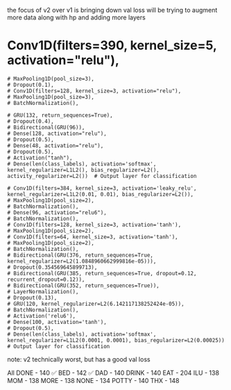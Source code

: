 the focus of v2 over v1 is bringing down val loss
will be trying to augment more data along with hp and adding more layers


# Conv1D(filters=390, kernel_size=5, activation="relu"),
    # MaxPooling1D(pool_size=3),
    # Dropout(0.1),
    # Conv1D(filters=128, kernel_size=3, activation="relu"),
    # MaxPooling1D(pool_size=3),
    # BatchNormalization(),
    
    # GRU(132, return_sequences=True), 
    # Dropout(0.4),
    # Bidirectional(GRU(96)), 
    # Dense(128, activation="relu"),
    # Dropout(0.5),
    # Dense(48, activation="relu"),
    # Dropout(0.5),
    # Activation("tanh"),
    # Dense(len(class_labels), activation='softmax', kernel_regularizer=L1L2(), bias_regularizer=L2(), activity_regularizer=L2())  # Output layer for classification

    # Conv1D(filters=384, kernel_size=3, activation='leaky_relu', kernel_regularizer=L1L2(0.01, 0.01), bias_regularizer=L2()),
    # MaxPooling1D(pool_size=2),
    # BatchNormalization(), 
    # Dense(96, activation="relu6"),
    # BatchNormalization(),
    # Conv1D(filters=128, kernel_size=3, activation='tanh'),
    # MaxPooling1D(pool_size=2),
    # Conv1D(filters=64, kernel_size=3, activation='tanh'),
    # MaxPooling1D(pool_size=2),
    # BatchNormalization(),
    # Bidirectional(GRU(376, return_sequences=True, kernel_regularizer=L2(1.0848960662999816e-05))),
    # Dropout(0.354569645899713),
    # Bidirectional(GRU(385, return_sequences=True, dropout=0.12, recurrent_dropout=0.12)),
    # Bidirectional(GRU(352, return_sequences=True)),
    # LayerNormalization(),
    # Dropout(0.13),
    # GRU(120, kernel_regularizer=L2(6.142117138252424e-05)),
    # BatchNormalization(),
    # Activation('relu6'),
    # Dense(100, activation='tanh'),
    # Dropout(0.5),
    # Dense(len(class_labels), activation='softmax', kernel_regularizer=L1L2(0.0001, 0.0001), bias_regularizer=L2(0.00025))  # Output layer for classification

note: v2 technically worst, but has a good val loss


All DONE - 140 ✅
BED - 142 ✅
DAD - 140 
DRINK - 140 
EAT - 204
ILU - 138 
MOM - 138 
MORE - 138 
NONE - 134 
POTTY - 140 
THX - 148